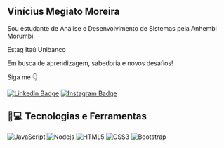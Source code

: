 ## Vinícius Megiato Moreira

<p>Sou estudante de Análise e Desenvolvimento de Sistemas pela Anhembi Morumbi.</p>
<p>Estag Itaú Unibanco</p>
<p>Em busca de aprendizagem, sabedoria e novos desafios!</p>

Siga me 👇

[![Linkedin Badge](https://img.shields.io/badge/-Linkedin-blue?style=flat-square&logo=Linkedin&logoColor=white&link=https://www.linkedin.com/in/natanael-de-sousa-leite-57980725/)](https://www.linkedin.com/in/megiato-moreira/)
[![Instagram Badge](https://img.shields.io/badge/-Instagram-purple?style=flat-square&logo=instagram&logoColor=white&link=https://www.instagram.com/natanael.sousaleite/?hl=pt-br)](https://instagram.com/megiato.vinicius)

## 🚀💻 Tecnologias e Ferramentas

![JavaScript](https://img.shields.io/badge/-JavaScript-black?style=flat-square&logo=javascript)
![Nodejs](https://img.shields.io/badge/-Nodejs-black?style=flat-square&logo=Node.js)
![HTML5](https://img.shields.io/badge/-HTML5-E34F26?style=flat-square&logo=html5&logoColor=white)
![CSS3](https://img.shields.io/badge/-CSS3-1572B6?style=flat-square&logo=css3)
![Bootstrap](https://img.shields.io/badge/-Bootstrap-563D7C?style=flat-square&logo=bootstrap)
